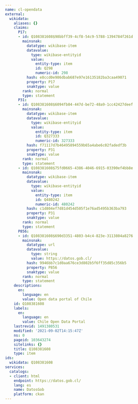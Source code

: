 ```yaml
---
name: cl-opendata
external:
  wikidata:
    aliases: {}
    claims:
      P17:
      - id: Q108381608$98bbff39-4cf8-54c9-5788-1394784f261d
        mainsnak:
          datatype: wikibase-item
          datavalue:
            type: wikibase-entityid
            value:
              entity-type: item
              id: Q298
              numeric-id: 298
          hash: e8ccd0e986dbab687e97e16135182ba3caa49071
          property: P17
          snaktype: value
        rank: normal
        type: statement
      P31:
      - id: Q108381608$6094fb04-447d-be72-48a9-1cc42427deef
        mainsnak:
          datatype: wikibase-item
          datavalue:
            type: wikibase-entityid
            value:
              entity-type: item
              id: Q327333
              numeric-id: 327333
          hash: f71117d7b46495894559b65a4abe6c02fadedf3b
          property: P31
          snaktype: value
        rank: normal
        type: statement
      - id: Q108381608$75fd0665-4386-4046-6915-03390ef4bb8e
        mainsnak:
          datatype: wikibase-item
          datavalue:
            type: wikibase-entityid
            value:
              entity-type: item
              id: Q480242
              numeric-id: 480242
          hash: c1d804ef7d81d454d505f1e76ad5495b363ba793
          property: P31
          snaktype: value
        rank: normal
        type: statement
      P856:
      - id: Q108381608$690d3351-4803-b4c4-823e-3113804a8276
        mainsnak:
          datatype: url
          datavalue:
            type: string
            value: https://datos.gob.cl/
          hash: 9946bb7c1d0aa676ce3d802b5f6ff35d85c356b5
          property: P856
          snaktype: value
        rank: normal
        type: statement
    descriptions:
      en:
        language: en
        value: Open data portal of Chile
    id: Q108381608
    labels:
      en:
        language: en
        value: Chile Open Data Portal
    lastrevid: 1491380531
    modified: '2021-09-02T14:15:47Z'
    ns: 0
    pageid: 103643274
    sitelinks: {}
    title: Q108381608
    type: item
ids:
  wikidata: Q108381608
services:
  catalogs:
  - client: html
    endpoint: https://datos.gob.cl/
    lang: es
    name: DatosGob
    platform: ckan
---
```

